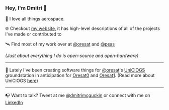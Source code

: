 ### Hey, I'm Dmitri 👋

🚀 I love all things aerospace.

🌐 Checkout [my website](https://dmitrimcguckin.com), it has high-level descriptions of all of the projects I've made or contributed to

🛰️ Find most of my work over at [@oresat](https://github.com/oresat) and [@psas](https://github.com/psas)

*(Just about everything I do is open-source and open-hardware)*

***

📡 Lately I've been creating software things for [@oresat](https://github.com/oresat)'s [UniClOGS](https://github.com/oresat/uniclogs-software) groundstation in anticipation for [Oresat0](https://www.oresat.org/satellites/oresat-0) and [Oresat1](https://www.oresat.org/satellites/oresat). (Read more about UniClOGS [here](https://www.oresat.org/technologies/ground-stations#h.xwp9u3881b6t))

***

📭 Want to talk? Tweet at me [@dmitrimcguckin](https://twitter.com/DmitriMcguckin) or connect with me on [LinkedIn](https://www.linkedin.com/in/dmitrimcguckin/)
